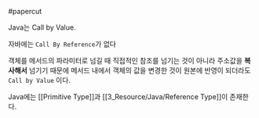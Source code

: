#papercut 

Java는 Call by Value.

자바에는 `Call By Reference`가 없다

객체를 메서드의 파라미터로 넘길 때 직접적인 참조를 넘기는 것이 아니라 주소값을 **복사해서** 넘기기 때문에 메서드 내에서 객체의 값을 변경한 것이 원본에 반영이 되더라도 `Call by Value` 이다.

Java에는 [[Primitive Type]]과 [[3_Resource/Java/Reference Type]]이 존재한다.